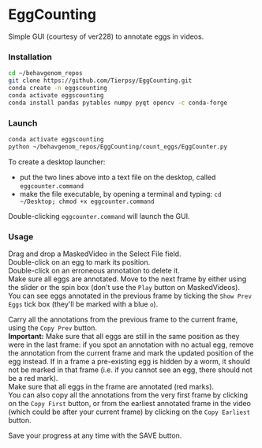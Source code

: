 # EggCounting

Simple GUI (courtesy of ver228) to annotate eggs in videos.

### Installation
``` bash
cd ~/behavgenom_repos
git clone https://github.com/Tierpsy/EggCounting.git
conda create -n eggscounting
conda activate eggscounting
conda install pandas pytables numpy pyqt opencv -c conda-forge
```

### Launch
```bash
conda activate eggscounting
python ~/behavgenom_repos/EggCounting/count_eggs/EggCounter.py
```
To create a desktop launcher:
* put the two lines above into a text file on the desktop, called `eggcounter.command`
* make the file executable, by opening a terminal and typing: `cd ~/Desktop; chmod +x eggcounter.command`

Double-clicking `eggcounter.command` will launch the GUI.

### Usage
Drag and drop a MaskedVideo in the Select File field.  
Double-click on an egg to mark its position.  
Double-click on an erroneous annotation to delete it.  
Make sure all eggs are annotated.
Move to the next frame by either using the slider or the spin box (don't use the `Play` button on MaskedVideos).  
You can see eggs annotated in the previous frame by ticking the `Show Prev Eggs` tick box (they'll be marked with a blue `o`).  

Carry all the annotations from the previous frame to the current frame, using the `Copy Prev` button.  
**Important:** Make sure that all eggs are still in the same position as they were in the last frame: if you spot an annotation with no actual egg, remove the annotation from the current frame and mark the updated position of the egg instead. If in a frame a pre-existing egg is hidden by a worm, it should not be marked in that frame (i.e. if you cannot see an egg, there should not be a red mark).  
Make sure that all eggs in the frame are annotated (red marks).  
You can also copy all the annotations from the very first frame by clicking on the `Copy First` button, or from the earliest annotated frame in the video (which could be after your current frame) by clicking on the `Copy Earliest` button.  

Save your progress at any time with the SAVE button.
